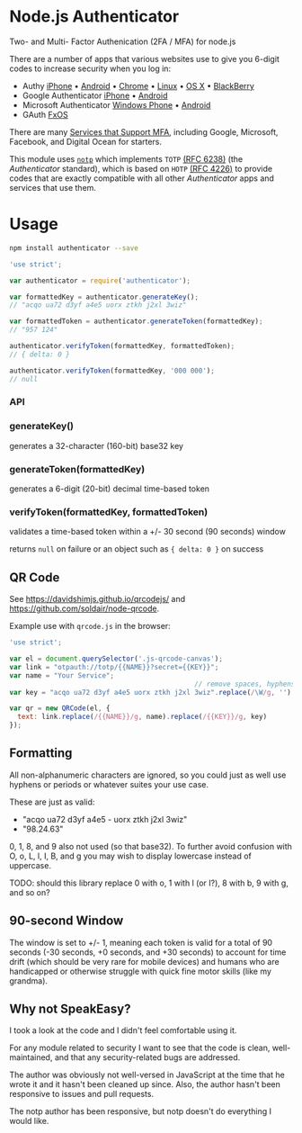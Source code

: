 Node.js Authenticator
=====================

Two- and Multi- Factor Authenication (2FA / MFA) for node.js

There are a number of apps that various websites use to give you 6-digit codes to increase security when you log in:

* Authy [iPhone](https://itunes.apple.com/us/app/authy/id494168017?mt=8) • [Android](https://play.google.com/store/apps/details?id=com.authy.authy&hl=en) • [Chrome](https://chrome.google.com/webstore/detail/authy/gaedmjdfmmahhbjefcbgaolhhanlaolb?hl=en) • [Linux](https://www.authy.com/personal/) • [OS X](https://www.authy.com/personal/) • [BlackBerry](https://appworld.blackberry.com/webstore/content/38831914/?countrycode=US&lang=en)
* Google Authenticator [iPhone](https://itunes.apple.com/us/app/google-authenticator/id388497605?mt=8) • [Android](https://play.google.com/store/apps/details?id=com.google.android.apps.authenticator2&hl=en)
* Microsoft Authenticator [Windows Phone](https://www.microsoft.com/en-us/store/apps/authenticator/9wzdncrfj3rj) • [Android](https://play.google.com/store/apps/details?id=com.microsoft.msa.authenticator)
* GAuth [FxOS](https://marketplace.firefox.com/app/gauth/)

There are many [Services that Support MFA](http://lifehacker.com/5938565/heres-everywhere-you-should-enable-two-factor-authentication-right-now),
including Google, Microsoft, Facebook, and Digital Ocean for starters.

This module uses [`notp`](https://github.com/guyht/notp) which implements `TOTP` [(RFC 6238)](https://www.ietf.org/rfc/rfc6238.txt)
(the *Authenticator* standard), which is based on `HOTP` [(RFC 4226)](https://www.ietf.org/rfc/rfc4226.txt)
to provide codes that are exactly compatible with all other *Authenticator* apps and services that use them.

Usage
=====

```bash
npm install authenticator --save
```

```javascript
'use strict';

var authenticator = require('authenticator');

var formattedKey = authenticator.generateKey();
// "acqo ua72 d3yf a4e5 uorx ztkh j2xl 3wiz"

var formattedToken = authenticator.generateToken(formattedKey);
// "957 124"

authenticator.verifyToken(formattedKey, formattedToken);
// { delta: 0 }

authenticator.verifyToken(formattedKey, '000 000');
// null
```

### API

### generateKey()

generates a 32-character (160-bit) base32 key

### generateToken(formattedKey)

generates a 6-digit (20-bit) decimal time-based token

### verifyToken(formattedKey, formattedToken)

validates a time-based token within a +/- 30 second (90 seconds) window

returns `null` on failure or an object such as `{ delta: 0 }` on success

QR Code
-------

See <https://davidshimjs.github.io/qrcodejs/> and <https://github.com/soldair/node-qrcode>.

Example use with `qrcode.js` in the browser:

```javascript
'use strict';

var el = document.querySelector('.js-qrcode-canvas');
var link = "otpauth://totp/{{NAME}}?secret={{KEY}}";
var name = "Your Service";
                                              // remove spaces, hyphens, equals, whatever
var key = "acqo ua72 d3yf a4e5 uorx ztkh j2xl 3wiz".replace(/\W/g, '').toLowerCase();

var qr = new QRCode(el, {
  text: link.replace(/{{NAME}}/g, name).replace(/{{KEY}}/g, key)
});
```

Formatting
----------

All non-alphanumeric characters are ignored, so you could just as well use hyphens
or periods or whatever suites your use case.

These are just as valid:

* "acqo ua72 d3yf a4e5 - uorx ztkh j2xl 3wiz"
* "98.24.63"

0, 1, 8, and 9 also not used (so that base32).
To further avoid confusion with O, o, L, l, I, B, and g
you may wish to display lowercase instead of uppercase.

TODO: should this library replace 0 with o, 1 with l (or I?), 8 with b, 9 with g, and so on?

90-second Window
----------------

The window is set to +/- 1, meaning each token is valid for a total of 90 seconds
(-30 seconds, +0 seconds, and +30 seconds)
to account for time drift (which should be very rare for mobile devices)
and humans who are handicapped or otherwise struggle with quick fine motor skills (like my grandma).


Why not SpeakEasy?
------------------

I took a look at the code and I didn't feel comfortable using it.

For any module related to security I want to see that the code is clean,
well-maintained, and that any security-related bugs are addressed.

The author was obviously not well-versed in JavaScript at the time
that he wrote it and it hasn't been cleaned up since.
Also, the author hasn't been responsive to issues and pull requests.

The notp author has been responsive, but notp doesn't do everything I would like.
